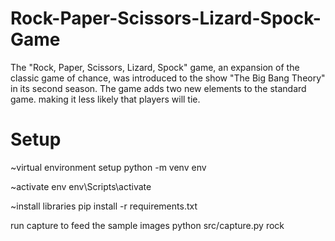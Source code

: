 # Rock-Paper-Scissors-Lizard-Spock-Game
The "Rock, Paper, Scissors, Lizard, Spock" game, an expansion of the classic game of chance, was introduced to the show "The Big Bang Theory" in its second season. The game adds two new elements to the standard game. making it less likely that players will tie. 


# Setup

~virtual environment setup
python -m venv env

~activate env
env\Scripts\activate

~install libraries
pip install -r requirements.txt

run capture to feed the sample images
python src/capture.py rock

